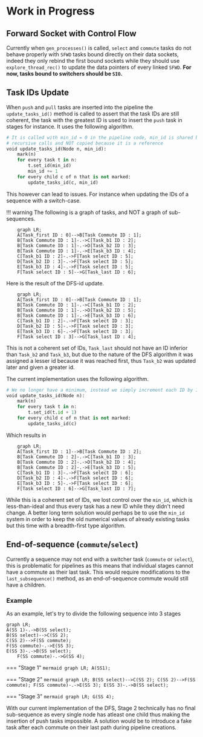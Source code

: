 # Work in Progress

## Forward Socket with Control Flow

Currently when `gen_processes()` is called, `select` and `commute` tasks do not 
behave properly with `SFWD` tasks bound directly on their data sockets, indeed 
they only rebind the first bound sockets while they should use 
`explore_thread_rec()` to update the data pointers of every linked `SFWD`. **For 
now, tasks bound to switchers should be `SIO`.**

## Task IDs Update

When `push` and `pull` tasks are inserted into the pipeline the 
`update_tasks_id()` method is called to assert that the task IDs are still 
coherent, the task with the greatest ID is used to insert the `push` task in 
stages for instance. It uses the following algorithm.

```python
# It is called with min_id = 0 in the pipeline code, min_id is shared between 
# recursive calls and NOT copied because it is a reference
void update_tasks_id(Node n, min_id):
    mark(n)
    for every task t in n:
        t.set_id(min_id)
        min_id += 1
    for every child c of n that is not marked:
        update_tasks_id(c, min_id)
```

This however can lead to issues. For instance when updating the IDs of a
sequence with a switch-case.

!!! warning
    The following is a graph of tasks, and NOT a graph of sub-sequences.

```mermaid
    graph LR;
    A[Task_first ID : 0]-->B[Task Commute ID : 1];
    B[Task Commute ID : 1]-.->C[Task_b1 ID : 2];
    B[Task Commute ID : 1]-.->D[Task_b2 ID : 3];
    B[Task Commute ID : 1]-.->E[Task_b3 ID : 4];
    C[Task_b1 ID : 2]-.->F[Task select ID : 5];
    D[Task_b2 ID : 3]-.->F[Task select ID : 5];
    E[Task_b3 ID : 4]-.->F[Task select ID : 5];
    F[Task select ID : 5]-->G[Task_last ID : 6];
```

Here is the result of the DFS-id update.

```mermaid
    graph LR;
    A[Task_first ID : 0]-->B[Task Commute ID : 1];
    B[Task Commute ID : 1]-.->C[Task_b1 ID : 2];
    B[Task Commute ID : 1]-.->D[Task_b2 ID : 5];
    B[Task Commute ID : 1]-.->E[Task_b3 ID : 6];
    C[Task_b1 ID : 2]-.->F[Task select ID : 3];
    D[Task_b2 ID : 5]-.->F[Task select ID : 3];
    E[Task_b3 ID : 6]-.->F[Task select ID : 3];
    F[Task select ID : 3]-->G[Task_last ID : 4];
```

This is not a coherent set of IDs, `Task_last` should not have an ID inferior
than `Task_b2` and `Task_b3`, but due to the nature of the DFS algorithm it was
assigned a lesser id because it was reached first, thus `Task_b2` was updated
later and given a greater id.

The current implementation uses the following algorithm.

```python
# We no longer have a minimum, instead we simply increment each ID by 1
void update_tasks_id(Node n):
    mark(n)
    for every task t in n:
        t.set_id(t.id + 1)
    for every child c of n that is not marked:
        update_tasks_id(c)
```

Which results in

```mermaid
    graph LR;
    A[Task_first ID : 1]-->B[Task Commute ID : 2];
    B[Task Commute ID : 2]-.->C[Task_b1 ID : 3];
    B[Task Commute ID : 2]-.->D[Task_b2 ID : 4];
    B[Task Commute ID : 2]-.->E[Task_b3 ID : 5];
    C[Task_b1 ID : 3]-.->F[Task select ID : 6];
    D[Task_b2 ID : 4]-.->F[Task select ID : 6];
    E[Task_b3 ID : 5]-.->F[Task select ID : 6];
    F[Task select ID : 6]-->G[Task_last ID : 7];
```

While this is a coherent set of IDs, we lost control over the `min_id`, which is
less-than-ideal and thus every task has a new ID while they didn't need change.
A better long term solution would perhaps be to use the `min_id` system in order
to keep the old numerical values of already existing tasks but this time with a
breadth-first type algorithm.

<a name="End-of-sequence"></a>
## End-of-sequence (`commute`/`select`)

Currently a sequence may not end with a switcher task (`commute` or `select`), 
this is problematic for pipelines as this means that individual stages cannot 
have a commute as their last task. This would require modifications to the 
`last_subsequence()` method, as an end-of-sequence commute would still have a 
children.

### Example

As an example, let's try to divide the following sequence into 3 stages

```mermaid
graph LR;
A(SS 1)-.->B(SS select);
B(SS select)-->C(SS 2);
C(SS 2)-->F(SS commute);
F(SS commute)-.->E(SS 3);
E(SS 3)-.->B(SS select);
    F(SS commute)-.->G(SS 4);
```

=== "Stage 1"
    ```mermaid
    graph LR;
    A(SS1);
    ```

=== "Stage 2"
    ```mermaid
    graph LR;
    B(SS select)-->C(SS 2);
    C(SS 2)-->F(SS commute);
    F(SS commute)-.->E(SS 3);
    E(SS 3)-.->B(SS select);
    ```

=== "Stage 3" 
    ```mermaid
    graph LR;
    G(SS 4);
    ```

With our current implementation of the DFS, Stage 2 technically has no final
sub-sequence as every single node has atleast one child thus making the 
insertion of push tasks impossible. A solution would be to introduce a fake task 
after each commute on their last path during pipeline creations.
